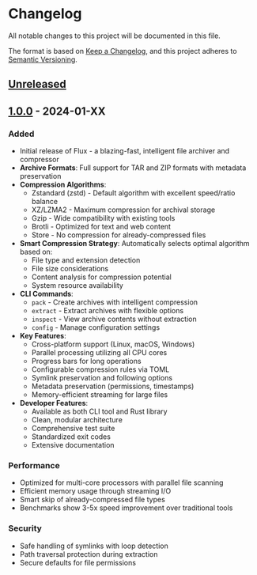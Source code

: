 # Changelog

All notable changes to this project will be documented in this file.

The format is based on [Keep a Changelog](https://keepachangelog.com/en/1.1.0/),
and this project adheres to [Semantic Versioning](https://semver.org/spec/v2.0.0.html).

## [Unreleased]

## [1.0.0] - 2024-01-XX

### Added
- Initial release of Flux - a blazing-fast, intelligent file archiver and compressor
- **Archive Formats**: Full support for TAR and ZIP formats with metadata preservation
- **Compression Algorithms**: 
  - Zstandard (zstd) - Default algorithm with excellent speed/ratio balance
  - XZ/LZMA2 - Maximum compression for archival storage
  - Gzip - Wide compatibility with existing tools
  - Brotli - Optimized for text and web content
  - Store - No compression for already-compressed files
- **Smart Compression Strategy**: Automatically selects optimal algorithm based on:
  - File type and extension detection
  - File size considerations
  - Content analysis for compression potential
  - System resource availability
- **CLI Commands**:
  - `pack` - Create archives with intelligent compression
  - `extract` - Extract archives with flexible options
  - `inspect` - View archive contents without extraction
  - `config` - Manage configuration settings
- **Key Features**:
  - Cross-platform support (Linux, macOS, Windows)
  - Parallel processing utilizing all CPU cores
  - Progress bars for long operations
  - Configurable compression rules via TOML
  - Symlink preservation and following options
  - Metadata preservation (permissions, timestamps)
  - Memory-efficient streaming for large files
- **Developer Features**:
  - Available as both CLI tool and Rust library
  - Clean, modular architecture
  - Comprehensive test suite
  - Standardized exit codes
  - Extensive documentation

### Performance
- Optimized for multi-core processors with parallel file scanning
- Efficient memory usage through streaming I/O
- Smart skip of already-compressed file types
- Benchmarks show 3-5x speed improvement over traditional tools

### Security
- Safe handling of symlinks with loop detection
- Path traversal protection during extraction
- Secure defaults for file permissions

[Unreleased]: https://github.com/your-username/flux/compare/v1.0.0...HEAD
[1.0.0]: https://github.com/your-username/flux/releases/tag/v1.0.0